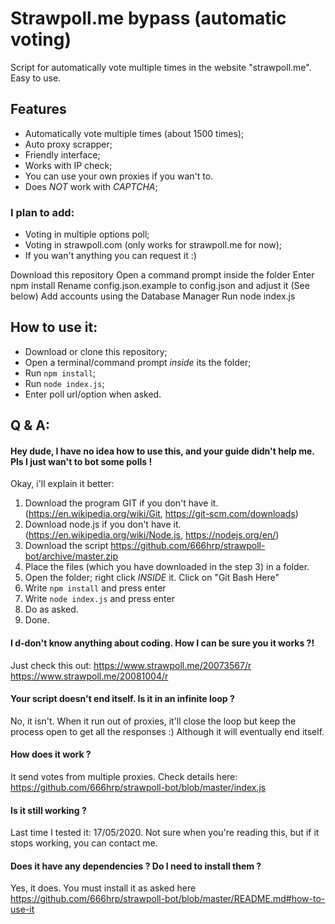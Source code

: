 # Strawpoll.me bypass (automatic voting)
Script for automatically vote multiple times in the website "strawpoll.me". Easy to use.

## Features
- Automatically vote multiple times (about 1500 times);
- Auto proxy scrapper;
- Friendly interface;
- Works with IP check;
- You can use your own proxies if you wan't to.
- Does *NOT* work with _CAPTCHA_;

### I plan to add:
- Voting in multiple options poll;
- Voting in strawpoll.com (only works for strawpoll.me for now);
- If you wan't anything you can request it :)

Download this repository
Open a command prompt inside the folder
Enter npm install
Rename config.json.example to config.json and adjust it (See below)
Add accounts using the Database Manager
Run node index.js


## How to use it:
- Download or clone this repository;
- Open a terminal/command prompt *inside* its the folder;
- Run ```npm install```;
- Run ```node index.js```;
- Enter poll url/option when asked.

## Q & A:





#### Hey dude, I have no idea how to use this, and your guide didn't help me. Pls I just wan't to bot some polls !
Okay, i'll explain it better:

1. Download the program GIT if you don't have it. (https://en.wikipedia.org/wiki/Git, https://git-scm.com/downloads)
2. Download node.js if you don't have it. (https://en.wikipedia.org/wiki/Node.js, https://nodejs.org/en/)
3. Download the script https://github.com/666hrp/strawpoll-bot/archive/master.zip
4. Place the files (which you have downloaded in the step 3) in a folder.
5. Open the folder; right click _INSIDE_ it. Click on "Git Bash Here"
6. Write ```npm install``` and press enter
7. Write ```node index.js``` and press enter
8. Do as asked.
9. Done.


#### I d-don't know anything about coding. How I can be sure you it works ?!
Just check this out: https://www.strawpoll.me/20073567/r https://www.strawpoll.me/20081004/r

#### Your script doesn't end itself. Is it in an infinite loop ?
No, it isn't. When it run out of proxies, it'll close the loop but keep the process open to get all the responses :)
Although it will eventually end itself.

#### How does it work ?
It send votes from multiple proxies. Check details here: https://github.com/666hrp/strawpoll-bot/blob/master/index.js

#### Is it still working ?
Last time I tested it: 17/05/2020. Not sure when you're reading this, but if it stops working, you can contact me.

#### Does it have any dependencies ? Do I need to install them ?
Yes, it does. You must install it as asked here https://github.com/666hrp/strawpoll-bot/blob/master/README.md#how-to-use-it
